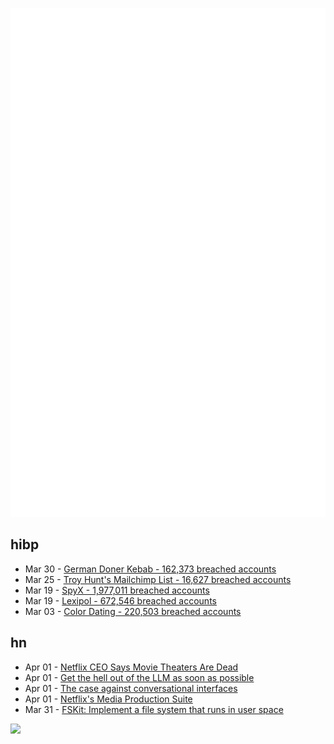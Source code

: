 ![Metrics](https://raw.githubusercontent.com/phixion/phixion/master/metrics.svg)

## hibp

<!--
for https://github.com/phixion/phixion/blob/main/.github/workflows/feeds.yml
-->
<!--START_SECTION:haveibeenpwnd-->
- Mar 30 - [German Doner Kebab - 162,373 breached accounts](https://haveibeenpwned.com/PwnedWebsites#GermanDonerKebab)
- Mar 25 - [Troy Hunt's Mailchimp List - 16,627 breached accounts](https://haveibeenpwned.com/PwnedWebsites#TroyHuntMailchimpList)
- Mar 19 - [SpyX - 1,977,011 breached accounts](https://haveibeenpwned.com/PwnedWebsites#SpyX)
- Mar 19 - [Lexipol - 672,546 breached accounts](https://haveibeenpwned.com/PwnedWebsites#Lexipol)
- Mar 03 - [Color Dating - 220,503 breached accounts](https://haveibeenpwned.com/PwnedWebsites#ColorDating)
<!--END_SECTION:haveibeenpwnd-->

## hn

<!--
for https://github.com/phixion/phixion/blob/main/.github/workflows/feeds.yml
-->
<!--START_SECTION:hn-->
- Apr 01 - [Netflix CEO Says Movie Theaters Are Dead](https://www.semafor.com/article/03/30/2025/movie-theaters-still-dead-per-netflix-boss)
- Apr 01 - [Get the hell out of the LLM as soon as possible](https://sgnt.ai/p/hell-out-of-llms/)
- Apr 01 - [The case against conversational interfaces](https://julian.digital/2025/03/27/the-case-against-conversational-interfaces/)
- Apr 01 - [Netflix's Media Production Suite](https://netflixtechblog.com/globalizing-productions-with-netflixs-media-production-suite-fc3c108c0a22)
- Mar 31 - [FSKit: Implement a file system that runs in user space](https://developer.apple.com/documentation/fskit)
<!--END_SECTION:hn-->

<!--
for https://yhype.me
-->
![](https://hit.yhype.me/github/profile?user_id=13013670)
